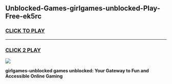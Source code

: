 
## Unblocked-Games-girlgames-unblocked-Play-Free-ek5rc
<h3>
<a href="https://premium76.site?title=girlgames-unblocked&ref=20M">CLICK TO PLAY</a></h3>
<hr>

<h3>
<a href="https://premium76.site?title=girlgames-unblocked&ref=20M">CLICK 2 PLAY</a>
  
</h3>

<a href="https://premium76.site?title=girlgames-unblocked&ref=19M"><img src="https://clearcache.store/games.png"></a>


**girlgames-unblocked games unblocked: Your Gateway to Fun and Accessible Online Gaming**
